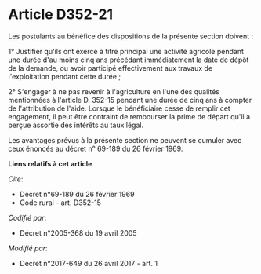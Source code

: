 # Article D352-21

Les postulants au bénéfice des dispositions de la présente section doivent : 

1° Justifier qu'ils ont exercé à titre principal une activité agricole pendant une durée d'au moins cinq ans précédant
immédiatement la date de dépôt de la demande, ou avoir participé effectivement aux travaux de l'exploitation pendant cette
durée ; 

2° S'engager à ne pas revenir à l'agriculture en l'une des qualités mentionnées à l'article D. 352-15 pendant une durée de
cinq ans à compter de l'attribution de l'aide. Lorsque le bénéficiaire cesse de remplir cet engagement, il peut être
contraint de rembourser la prime de départ qu'il a perçue assortie des intérêts au taux légal. 

Les avantages prévus à la présente section ne peuvent se cumuler avec ceux énoncés au décret n° 69-189 du 26 février 1969.

**Liens relatifs à cet article**

_Cite_:

  - Décret n°69-189 du 26 février 1969
  - Code rural - art. D352-15

_Codifié par_:

  - Décret n°2005-368 du 19 avril 2005

_Modifié par_:

  - Décret n°2017-649 du 26 avril 2017 - art. 1
